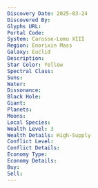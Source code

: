 ```yaml
---
Discovery Date: 2025-03-24
Discovered By:
Glyphs URL:
Portal Code:
System: Carosse-Lomu XIII
Region: Enorixin Mass
Galaxy: Euclid
Description:
Star Color: Yellow
Spectral Class:
Suns:
Water:
Dissonance:
Black Hole:
Giant:
Planets:
Moons:
Local Species:
Wealth Level: 3
Wealth Details: High-Supply
Conflict Level:
Conflict Details:
Economy Type: 
Economy Details: 
Buy:
Sell:
---
```

